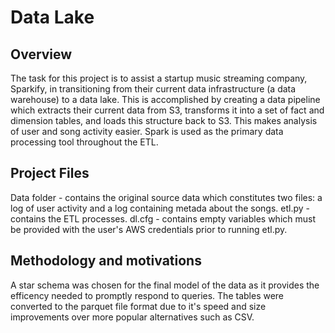 # Data Lake

## Overview
The task for this project is to assist a startup music streaming company, Sparkify, in transitioning from their current data infrastructure (a data warehouse) to a data lake. This is accomplished by creating a data pipeline which extracts their current data from S3, transforms it into a set of fact and dimension tables, and loads this structure back to S3. This makes analysis of user and song activity easier. Spark is used as the primary data processing tool throughout the ETL.

## Project Files
Data folder - contains the original source data which constitutes two files: a log of user activity and a log containing metada about the songs.
etl.py - contains the ETL processes.
dl.cfg - contains empty variables which must be provided with the user's AWS credentials prior to running etl.py.

## Methodology and motivations
A star schema was chosen for the final model of the data as it provides the efficency needed to promptly respond to queries.
The tables were converted to the parquet file format due to it's speed and size improvements over more popular alternatives such as CSV.
